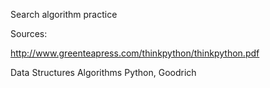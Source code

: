 Search algorithm practice

Sources:

http://www.greenteapress.com/thinkpython/thinkpython.pdf

Data Structures Algorithms Python, Goodrich
